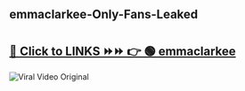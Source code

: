 
 ## emmaclarkee-Only-Fans-Leaked

# <h2><a href="https://clipsfans.com/emmaclarkee&ref=git">🔗 Click to LINKS ⏩⏩ 👉 🟢 emmaclarkee </a></h2>

<a href="https://clipsfans.com/emmaclarkee&ref=git" rel="nofollow" data-target="animated-image.originalLink"><img src="https://i.ibb.co.com/xMMVF88/686577567.gif" alt="Viral Video Original" style="max-width: 100%; display: inline-block;" data-target="animated-image.originalImage"></a>
